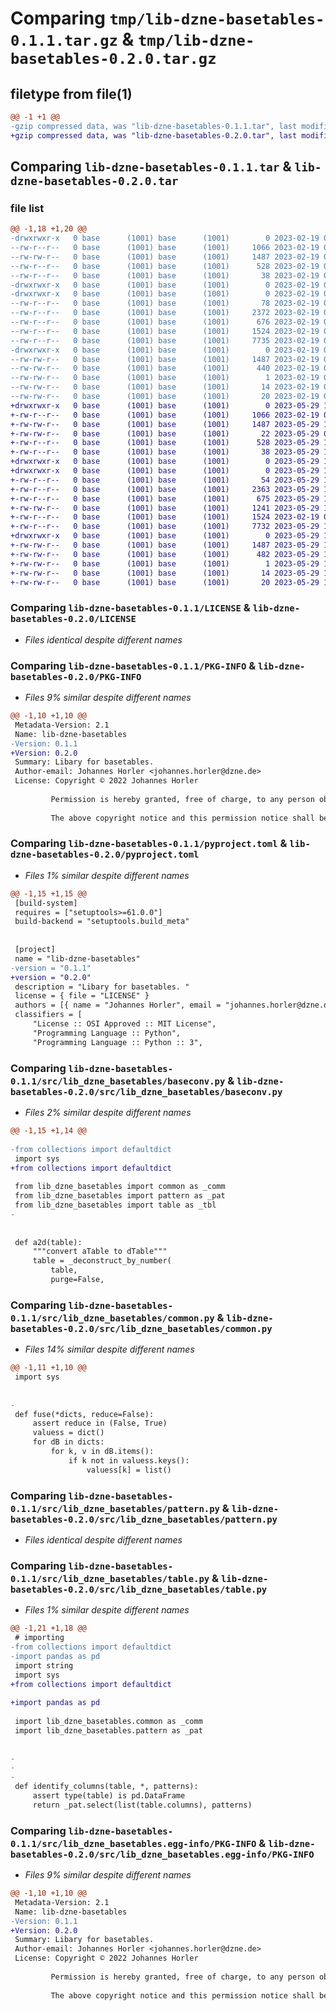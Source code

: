 # Comparing `tmp/lib-dzne-basetables-0.1.1.tar.gz` & `tmp/lib-dzne-basetables-0.2.0.tar.gz`

## filetype from file(1)

```diff
@@ -1 +1 @@
-gzip compressed data, was "lib-dzne-basetables-0.1.1.tar", last modified: Sun Feb 19 01:26:41 2023, max compression
+gzip compressed data, was "lib-dzne-basetables-0.2.0.tar", last modified: Mon May 29 12:56:27 2023, max compression
```

## Comparing `lib-dzne-basetables-0.1.1.tar` & `lib-dzne-basetables-0.2.0.tar`

### file list

```diff
@@ -1,18 +1,20 @@
-drwxrwxr-x   0 base      (1001) base      (1001)        0 2023-02-19 01:26:41.210360 lib-dzne-basetables-0.1.1/
--rw-r--r--   0 base      (1001) base      (1001)     1066 2023-02-19 00:26:57.000000 lib-dzne-basetables-0.1.1/LICENSE
--rw-rw-r--   0 base      (1001) base      (1001)     1487 2023-02-19 01:26:41.210360 lib-dzne-basetables-0.1.1/PKG-INFO
--rw-r--r--   0 base      (1001) base      (1001)      528 2023-02-19 01:25:13.000000 lib-dzne-basetables-0.1.1/pyproject.toml
--rw-r--r--   0 base      (1001) base      (1001)       38 2023-02-19 01:26:41.210360 lib-dzne-basetables-0.1.1/setup.cfg
-drwxrwxr-x   0 base      (1001) base      (1001)        0 2023-02-19 01:26:41.206360 lib-dzne-basetables-0.1.1/src/
-drwxrwxr-x   0 base      (1001) base      (1001)        0 2023-02-19 01:26:41.206360 lib-dzne-basetables-0.1.1/src/lib_dzne_basetables/
--rw-r--r--   0 base      (1001) base      (1001)       78 2023-02-19 00:26:57.000000 lib-dzne-basetables-0.1.1/src/lib_dzne_basetables/__init__.py
--rw-r--r--   0 base      (1001) base      (1001)     2372 2023-02-19 00:26:57.000000 lib-dzne-basetables-0.1.1/src/lib_dzne_basetables/baseconv.py
--rw-r--r--   0 base      (1001) base      (1001)      676 2023-02-19 00:26:57.000000 lib-dzne-basetables-0.1.1/src/lib_dzne_basetables/common.py
--rw-r--r--   0 base      (1001) base      (1001)     1524 2023-02-19 00:26:57.000000 lib-dzne-basetables-0.1.1/src/lib_dzne_basetables/pattern.py
--rw-r--r--   0 base      (1001) base      (1001)     7735 2023-02-19 00:26:57.000000 lib-dzne-basetables-0.1.1/src/lib_dzne_basetables/table.py
-drwxrwxr-x   0 base      (1001) base      (1001)        0 2023-02-19 01:26:41.210360 lib-dzne-basetables-0.1.1/src/lib_dzne_basetables.egg-info/
--rw-rw-r--   0 base      (1001) base      (1001)     1487 2023-02-19 01:26:41.000000 lib-dzne-basetables-0.1.1/src/lib_dzne_basetables.egg-info/PKG-INFO
--rw-rw-r--   0 base      (1001) base      (1001)      440 2023-02-19 01:26:41.000000 lib-dzne-basetables-0.1.1/src/lib_dzne_basetables.egg-info/SOURCES.txt
--rw-rw-r--   0 base      (1001) base      (1001)        1 2023-02-19 01:26:41.000000 lib-dzne-basetables-0.1.1/src/lib_dzne_basetables.egg-info/dependency_links.txt
--rw-rw-r--   0 base      (1001) base      (1001)       14 2023-02-19 01:26:41.000000 lib-dzne-basetables-0.1.1/src/lib_dzne_basetables.egg-info/requires.txt
--rw-rw-r--   0 base      (1001) base      (1001)       20 2023-02-19 01:26:41.000000 lib-dzne-basetables-0.1.1/src/lib_dzne_basetables.egg-info/top_level.txt
+drwxrwxr-x   0 base      (1001) base      (1001)        0 2023-05-29 12:56:27.476574 lib-dzne-basetables-0.2.0/
+-rw-r--r--   0 base      (1001) base      (1001)     1066 2023-02-19 00:26:57.000000 lib-dzne-basetables-0.2.0/LICENSE
+-rw-rw-r--   0 base      (1001) base      (1001)     1487 2023-05-29 12:56:27.476574 lib-dzne-basetables-0.2.0/PKG-INFO
+-rw-rw-r--   0 base      (1001) base      (1001)       22 2023-05-29 09:10:54.000000 lib-dzne-basetables-0.2.0/README.md
+-rw-r--r--   0 base      (1001) base      (1001)      528 2023-05-29 12:56:17.000000 lib-dzne-basetables-0.2.0/pyproject.toml
+-rw-r--r--   0 base      (1001) base      (1001)       38 2023-05-29 12:56:27.476574 lib-dzne-basetables-0.2.0/setup.cfg
+drwxrwxr-x   0 base      (1001) base      (1001)        0 2023-05-29 12:56:27.472574 lib-dzne-basetables-0.2.0/src/
+drwxrwxr-x   0 base      (1001) base      (1001)        0 2023-05-29 12:56:27.472574 lib-dzne-basetables-0.2.0/src/lib_dzne_basetables/
+-rw-r--r--   0 base      (1001) base      (1001)       54 2023-05-29 12:54:38.000000 lib-dzne-basetables-0.2.0/src/lib_dzne_basetables/__init__.py
+-rw-r--r--   0 base      (1001) base      (1001)     2363 2023-05-29 12:47:17.000000 lib-dzne-basetables-0.2.0/src/lib_dzne_basetables/baseconv.py
+-rw-r--r--   0 base      (1001) base      (1001)      675 2023-05-29 12:47:17.000000 lib-dzne-basetables-0.2.0/src/lib_dzne_basetables/common.py
+-rw-rw-r--   0 base      (1001) base      (1001)     1241 2023-05-29 12:47:17.000000 lib-dzne-basetables-0.2.0/src/lib_dzne_basetables/data.py
+-rw-r--r--   0 base      (1001) base      (1001)     1524 2023-02-19 00:26:57.000000 lib-dzne-basetables-0.2.0/src/lib_dzne_basetables/pattern.py
+-rw-r--r--   0 base      (1001) base      (1001)     7732 2023-05-29 12:54:58.000000 lib-dzne-basetables-0.2.0/src/lib_dzne_basetables/table.py
+drwxrwxr-x   0 base      (1001) base      (1001)        0 2023-05-29 12:56:27.476574 lib-dzne-basetables-0.2.0/src/lib_dzne_basetables.egg-info/
+-rw-rw-r--   0 base      (1001) base      (1001)     1487 2023-05-29 12:56:27.000000 lib-dzne-basetables-0.2.0/src/lib_dzne_basetables.egg-info/PKG-INFO
+-rw-rw-r--   0 base      (1001) base      (1001)      482 2023-05-29 12:56:27.000000 lib-dzne-basetables-0.2.0/src/lib_dzne_basetables.egg-info/SOURCES.txt
+-rw-rw-r--   0 base      (1001) base      (1001)        1 2023-05-29 12:56:27.000000 lib-dzne-basetables-0.2.0/src/lib_dzne_basetables.egg-info/dependency_links.txt
+-rw-rw-r--   0 base      (1001) base      (1001)       14 2023-05-29 12:56:27.000000 lib-dzne-basetables-0.2.0/src/lib_dzne_basetables.egg-info/requires.txt
+-rw-rw-r--   0 base      (1001) base      (1001)       20 2023-05-29 12:56:27.000000 lib-dzne-basetables-0.2.0/src/lib_dzne_basetables.egg-info/top_level.txt
```

### Comparing `lib-dzne-basetables-0.1.1/LICENSE` & `lib-dzne-basetables-0.2.0/LICENSE`

 * *Files identical despite different names*

### Comparing `lib-dzne-basetables-0.1.1/PKG-INFO` & `lib-dzne-basetables-0.2.0/PKG-INFO`

 * *Files 9% similar despite different names*

```diff
@@ -1,10 +1,10 @@
 Metadata-Version: 2.1
 Name: lib-dzne-basetables
-Version: 0.1.1
+Version: 0.2.0
 Summary: Libary for basetables. 
 Author-email: Johannes Horler <johannes.horler@dzne.de>
 License: Copyright © 2022 Johannes Horler
         
         Permission is hereby granted, free of charge, to any person obtaining a copy of this software and associated documentation files (the “Software”), to deal in the Software without restriction, including without limitation the rights to use, copy, modify, merge, publish, distribute, sublicense, and/or sell copies of the Software, and to permit persons to whom the Software is furnished to do so, subject to the following conditions:
         
         The above copyright notice and this permission notice shall be included in all copies or substantial portions of the Software.
```

### Comparing `lib-dzne-basetables-0.1.1/pyproject.toml` & `lib-dzne-basetables-0.2.0/pyproject.toml`

 * *Files 1% similar despite different names*

```diff
@@ -1,15 +1,15 @@
 [build-system]
 requires = ["setuptools>=61.0.0"]
 build-backend = "setuptools.build_meta"
 
 
 [project]
 name = "lib-dzne-basetables"
-version = "0.1.1"
+version = "0.2.0"
 description = "Libary for basetables. "
 license = { file = "LICENSE" }
 authors = [{ name = "Johannes Horler", email = "johannes.horler@dzne.de" }]
 classifiers = [
     "License :: OSI Approved :: MIT License",
     "Programming Language :: Python",
     "Programming Language :: Python :: 3",
```

### Comparing `lib-dzne-basetables-0.1.1/src/lib_dzne_basetables/baseconv.py` & `lib-dzne-basetables-0.2.0/src/lib_dzne_basetables/baseconv.py`

 * *Files 2% similar despite different names*

```diff
@@ -1,15 +1,14 @@
 
-from collections import defaultdict
 import sys
+from collections import defaultdict
 
 from lib_dzne_basetables import common as _comm
 from lib_dzne_basetables import pattern as _pat
 from lib_dzne_basetables import table as _tbl
-        
 
 
 def a2d(table):
     """convert aTable to dTable"""
     table = _deconstruct_by_number(
         table, 
         purge=False,
```

### Comparing `lib-dzne-basetables-0.1.1/src/lib_dzne_basetables/common.py` & `lib-dzne-basetables-0.2.0/src/lib_dzne_basetables/common.py`

 * *Files 14% similar despite different names*

```diff
@@ -1,11 +1,10 @@
 import sys
 
 
-
 def fuse(*dicts, reduce=False):
     assert reduce in (False, True)
     valuess = dict()
     for dB in dicts:
         for k, v in dB.items():
             if k not in valuess.keys():
                 valuess[k] = list()
```

### Comparing `lib-dzne-basetables-0.1.1/src/lib_dzne_basetables/pattern.py` & `lib-dzne-basetables-0.2.0/src/lib_dzne_basetables/pattern.py`

 * *Files identical despite different names*

### Comparing `lib-dzne-basetables-0.1.1/src/lib_dzne_basetables/table.py` & `lib-dzne-basetables-0.2.0/src/lib_dzne_basetables/table.py`

 * *Files 1% similar despite different names*

```diff
@@ -1,21 +1,18 @@
 # importing
-from collections import defaultdict
-import pandas as pd
 import string
 import sys
+from collections import defaultdict
 
+import pandas as pd
 
 import lib_dzne_basetables.common as _comm
 import lib_dzne_basetables.pattern as _pat
 
 
-
-
-
 def identify_columns(table, *, patterns):
     assert type(table) is pd.DataFrame
     return _pat.select(list(table.columns), patterns)
```

### Comparing `lib-dzne-basetables-0.1.1/src/lib_dzne_basetables.egg-info/PKG-INFO` & `lib-dzne-basetables-0.2.0/src/lib_dzne_basetables.egg-info/PKG-INFO`

 * *Files 9% similar despite different names*

```diff
@@ -1,10 +1,10 @@
 Metadata-Version: 2.1
 Name: lib-dzne-basetables
-Version: 0.1.1
+Version: 0.2.0
 Summary: Libary for basetables. 
 Author-email: Johannes Horler <johannes.horler@dzne.de>
 License: Copyright © 2022 Johannes Horler
         
         Permission is hereby granted, free of charge, to any person obtaining a copy of this software and associated documentation files (the “Software”), to deal in the Software without restriction, including without limitation the rights to use, copy, modify, merge, publish, distribute, sublicense, and/or sell copies of the Software, and to permit persons to whom the Software is furnished to do so, subject to the following conditions:
         
         The above copyright notice and this permission notice shall be included in all copies or substantial portions of the Software.
```

